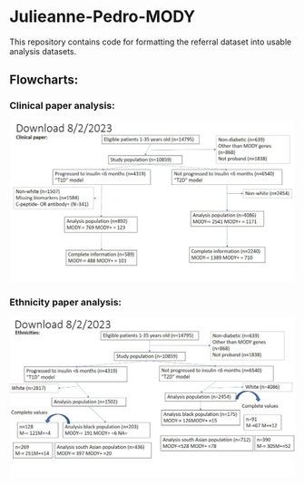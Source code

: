 # Julieanne-Pedro-MODY
This repository contains code for formatting the referral dataset into usable analysis datasets.

## Flowcharts:

### Clinical paper analysis:

![Clinical paper analysis](https://github.com/Exeter-Diabetes/Julieanne-Pedro-MODY/blob/main/Flowcharts/Flowchart%20-%20White.jpg)

### Ethnicity paper analysis:

![Ethnicity paper analysis](https://github.com/Exeter-Diabetes/Julieanne-Pedro-MODY/blob/main/Flowcharts/Flowchart%20-%20Non-White.jpg)